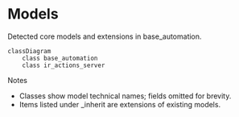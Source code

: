 # Models

Detected core models and extensions in base_automation.

```mermaid
classDiagram
    class base_automation
    class ir_actions_server
```

Notes
- Classes show model technical names; fields omitted for brevity.
- Items listed under _inherit are extensions of existing models.
